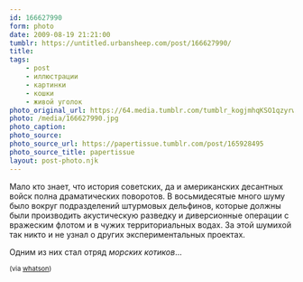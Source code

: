 ```yaml
---
id: 166627990
form: photo
date: 2009-08-19 21:21:00
tumblr: https://untitled.urbansheep.com/post/166627990/
title:
tags:
    - post
    - иллюстрации
    - картинки
    - кошки
    - живой уголок
photo_original_url: https://64.media.tumblr.com/tumblr_kogjmhqKSO1qzyrwvo1_400.jpg
photo: /media/166627990.jpg
photo_caption: 
photo_source:
photo_source_url: https://papertissue.tumblr.com/post/165928495
photo_source_title: papertissue
layout: post-photo.njk
---
```


<p>Мало кто знает, что история советских, да и американских десантных войск полна драматических поворотов. В восьмидесятые много шуму было вокруг подразделений штурмовых дельфинов, которые должны были производить акустическую разведку и диверсионные операции с вражеским флотом и в чужих территориальных водах. За этой шумихой так никто и не узнал о других экспериментальных проектах.</p>
<p>Одним из них стал отряд <i>морских котиков</i>…</p>
<p><small>(via <a href="http://whatson.tumblr.com/post/166500875/via-papertissue">whatson</a>)</small></p>

